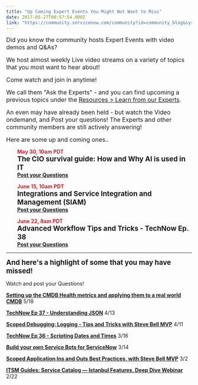```yaml
---
title: "Up Coming Expert Events You Might Not Want to Miss"
date: 2017-05-27T00:57:54.000Z
link: "https://community.servicenow.com/community?id=community_blog&sys_id=ba7d6269dbd0dbc01dcaf3231f9619f2"
---
```

<p><span style="font-size: 12pt;">Did you know the community hosts Expert Events with video demos and Q&amp;As? </span></p><p></p><p><span style="font-size: 12pt;">We host almost weekly Live video streams on a variety of topics that you most want to hear about!</span></p><p><span style="font-size: 12pt;">Come watch and join in anytime!</span></p><p></p><p><span style="font-size: 12pt;">We call them "Ask the Experts" - and you can find upcoming a previous topics under the <a title="" _jive_internal="true" href="/community?id=community_forum&sys_id=d6295a2ddbd897c068c1fb651f9619f1">Resources &gt; Learn from our Experts</a>. </span></p><p><span style="font-size: 12pt;">An even may have already been held - but watch the Video ondemand, and Post your questions! The Experts and other community members are still actively answering!</span></p><p></p><p><span style="font-size: 12pt;">Here are some up and coming ones.. </span></p><p style="padding-left: 30px;"><strong style="color: #d1232b;">May 30, 10am PDT</strong><br/> <span style="font-size: 14pt;"><strong>The CIO survival guide: How and Why AI is used in IT</strong></span><br/> <a _jive_internal="true" href="/community?id=community_question&sys_id=99578369db1cdbc01dcaf3231f961911"><strong>Post your Questions</strong></a></p><p style="padding-left: 30px;"></p><p style="padding-left: 30px;"></p><p style="padding-left: 30px;"><strong style="color: #d1232b;">June 15, 10am PDT</strong><br/> <span style="font-size: 14pt;"><strong>Integrations and Service Integration and Management (SIAM)</strong></span><br/> <a _jive_internal="true" href="/community?id=community_question&sys_id=feec4f29db9cdbc01dcaf3231f96198e"><strong>Post your Questions</strong></a></p><p style="padding-left: 30px;"></p><p style="padding-left: 30px;"></p><p style="padding-left: 30px;"><strong style="color: #d1232b;">June 22, 8am PDT</strong><br/> <span style="font-size: 14pt;"><strong>Advanced Workflow Tips and Tricks - TechNow Ep. 38</strong></span><br/> <a _jive_internal="true" href="/community?id=community_question&sys_id=dd578369db1cdbc01dcaf3231f96190e"><strong>Post your Questions</strong></a></p><p style="padding-left: 30px;"></p><p></p><hr/><p><strong style="font-size: 14pt;">And here's a highlight of some that you may have missed!</strong></p><p>Watch and post your Questions!</p><p></p><p><strong><a title="" _jive_internal="true" href="/community?id=community_question&sys_id=262dc3a9db9cdbc01dcaf3231f961923">Setting up the CMDB Health metrics and applying them to a real world CMDB</a></strong> 5/18</p><p></p><p><strong><a title="" _jive_internal="true" href="/community?id=community_question&sys_id=37534725dbd8dbc01dcaf3231f96199d">TechNow Ep 37 - Understanding JSON</a></strong> 4/13</p><p></p><p><strong><a title="" _jive_internal="true" href="/community?id=community_question&sys_id=dba64765db1cdbc01dcaf3231f96194b">Scoped Debugging: Logging - Tips and Tricks with Steve Bell MVP</a></strong> 4/11</p><p></p><p><a _jive_internal="true" href="/community?id=community_question&sys_id=4e0287e9db98dbc01dcaf3231f9619ff"><strong>TechNow Ep 36 - Scripting Dates and Times</strong></a> 3/16</p><p></p><p><a _jive_internal="true" href="/community?id=community_question&sys_id=2ad4cfe9dbd8dbc01dcaf3231f961977"><strong>Build your own Service Bots for ServiceNow</strong></a> 3/14</p><p></p><p><a _jive_internal="true" href="/community?id=community_question&sys_id=0e6f8325dbdcdbc01dcaf3231f9619c7"><strong>Scoped Application Ins and Outs Best Practices, with Steve Bell MVP</strong></a> 3/2</p><p></p><p><a _jive_internal="true" href="/community?id=community_question&sys_id=c61947e1db5cdbc01dcaf3231f96195a"><strong>ITSM Guides: Service Catalog — Istanbul Features, Deep Dive Webinar</strong></a> 2/22</p>